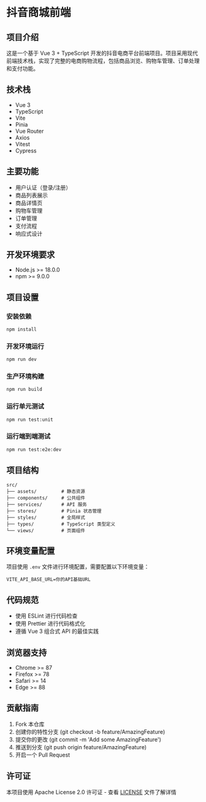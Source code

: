 # 抖音商城前端

## 项目介绍

这是一个基于 Vue 3 + TypeScript 开发的抖音电商平台前端项目。项目采用现代前端技术栈，实现了完整的电商购物流程，包括商品浏览、购物车管理、订单处理和支付功能。

## 技术栈

- Vue 3
- TypeScript
- Vite
- Pinia
- Vue Router
- Axios
- Vitest
- Cypress

## 主要功能

- 用户认证（登录/注册）
- 商品列表展示
- 商品详情页
- 购物车管理
- 订单管理
- 支付流程
- 响应式设计

## 开发环境要求

- Node.js >= 18.0.0
- npm >= 9.0.0

## 项目设置

### 安装依赖

```bash
npm install
```

### 开发环境运行

```bash
npm run dev
```

### 生产环境构建

```bash
npm run build
```

### 运行单元测试

```bash
npm run test:unit
```

### 运行端到端测试

```bash
npm run test:e2e:dev
```

## 项目结构

```
src/
├── assets/         # 静态资源
├── components/     # 公共组件
├── services/       # API 服务
├── stores/         # Pinia 状态管理
├── styles/         # 全局样式
├── types/          # TypeScript 类型定义
└── views/          # 页面组件
```

## 环境变量配置

项目使用 `.env` 文件进行环境配置，需要配置以下环境变量：

```
VITE_API_BASE_URL=你的API基础URL
```

## 代码规范

- 使用 ESLint 进行代码检查
- 使用 Prettier 进行代码格式化
- 遵循 Vue 3 组合式 API 的最佳实践

## 浏览器支持

- Chrome >= 87
- Firefox >= 78
- Safari >= 14
- Edge >= 88

## 贡献指南

1. Fork 本仓库
2. 创建你的特性分支 (git checkout -b feature/AmazingFeature)
3. 提交你的更改 (git commit -m 'Add some AmazingFeature')
4. 推送到分支 (git push origin feature/AmazingFeature)
5. 开启一个 Pull Request

## 许可证

本项目使用 Apache License 2.0 许可证 - 查看 [LICENSE](LICENSE) 文件了解详情
